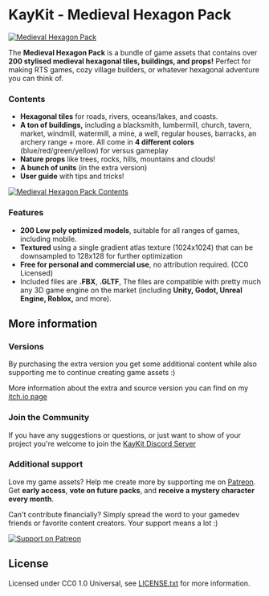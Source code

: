 # KayKit - Medieval Hexagon Pack

[![Medieval Hexagon Pack](https://img.itch.zone/aW1nLzE1OTA1NzY2LnBuZw==/original/DXYJea.png)](https://kaylousberg.itch.io/kaykit-medieval-hexagon)

The **Medieval Hexagon Pack** is a bundle of game assets that contains over **200 stylised medieval hexagonal tiles, buildings, and props!** Perfect for making RTS games, cozy village builders, or whatever hexagonal adventure you can think of.

### Contents

- **Hexagonal tiles** for roads, rivers, oceans/lakes, and coasts.
- **A ton of buildings,** including a blacksmith, lumbermill, church, tavern, market, windmill, watermill, a mine, a well, regular houses, barracks, an archery range + more. All come in **4 different colors** (blue/red/green/yellow) for versus gameplay 
- **Nature props** like trees, rocks, hills, mountains and clouds!
- **A bunch of units** (in the extra version)
- **User guide** with tips and tricks!

[![Medieval Hexagon Pack Contents](https://img.itch.zone/aW1hZ2UvMjY2ODI5MC8xNTkwNTU5OS5qcGc=/original/8LGCsA.jpg)](https://kaylousberg.itch.io/kaykit-medieval-hexagon)

### Features
- **200 Low poly optimized models**, suitable for all ranges of games, including mobile.
- **Textured** using a single gradient atlas texture (1024x1024) that can be downsampled to 128x128 for further optimization
- **Free for personal and commercial use**, no attribution required. (CC0 Licensed)
- Included files are **.FBX**, **.GLTF**, The files are compatible with pretty much any 3D game engine on the market (including **Unity, Godot, Unreal Engine, Roblox,** and more).

## More information

### Versions

By purchasing the extra version you get some additional content while also supporting me to continue creating game assets :)

More information about the extra and source version you can find on my [itch.io page](https://kaylousberg.itch.io/kaykit-medieval-hexagon)

### Join the Community

If you have any suggestions or questions, or just want to show of your project you're welcome to join the [KayKit Discord Server](https://discord.gg/JC7HGnnUqH) 

### Additional support 

Love my game assets? Help me create more by supporting me on [Patreon](https://www.patreon.com/kaylousberg/posts). Get **early access**, **vote on future packs**, and **receive a mystery character every month**.

Can't contribute financially? Simply spread the word to your gamedev friends or favorite content creators. Your support means a lot :) 


[![Support on Patreon](https://img.itch.zone/aW1nLzEyOTMyMjQ3LnBuZw==/original/Sa%2Furp.png)](https://www.patreon.com/kaylousberg/posts)

## License

Licensed under CC0 1.0 Universal, see [LICENSE.txt](LICENSE.txt) for more information.